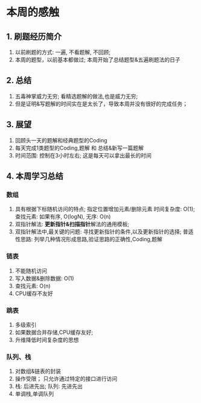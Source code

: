 # 本周的感触

## 1. 刷题经历简介

1. 以前刷题的方式: 一遍, 不看题解, 不回顾;
2. 本周的题型，以前基本都做过; 本周开始了总结题型&五遍刷题法的日子

## 2. 总结

1. 五毒神掌威力无穷; 看精选题解的做法,也是威力无穷; 
2. 但是证明&写题解的时间实在是太长了，导致本周并没有很好的完成任务；

## 3. 展望

1. 回顾头一天的题解和经典题型的Coding
2. 每天完成1类题型的Coding,题解 和 总结&新写一篇题解
3. 时间范围: 控制在3小时左右; 这是每天可以拿出最长的时间

## 4. 本周学习总结

### 数组

1. 具有根据下标随机访问的特点; 指定位置增加元素/删除元素 时间复杂度: O(1); 查找元素: 如果有序, O(logN), 无序: O(n)
2. 双指针解法: **更新指针&扫描指针**解法的通用模板; 
3. 双指针解法中,最关键的问题: 寻找更新指针的条件,以及更新指针的选择; 普适性思路: 列举几种情况形成思路,验证思路的正确性,Coding,题解

### 链表
1. 不能随机访问
2. 写入数据&删除数据: O(1)
3. 查找元素: O(n)
4. CPU缓存不友好

### 跳表
1. 多级索引
2. 如果数据合并存储,CPU缓存友好;
3. 升维降低时间复杂度的思想

### 队列、栈
1. 对数组&链表的封装
2. 操作受限； 只允许通过特定的接口进行访问
3. 栈: 后进先出; 队列: 先进先出
4. 单调栈,单调队列 





